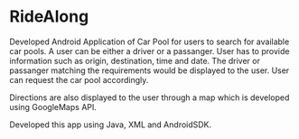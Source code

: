 # RideAlong

Developed Android Application of Car Pool for users to search for available car pools.
A user can be either a driver or a passanger. User has to provide information such as origin, destination, time and date. The driver or passanger matching the requirements would be displayed to the user.
User can request the car pool accordingly.

Directions are also displayed to the user through a map which is developed using GoogleMaps API.

Developed this app using Java, XML and AndroidSDK.